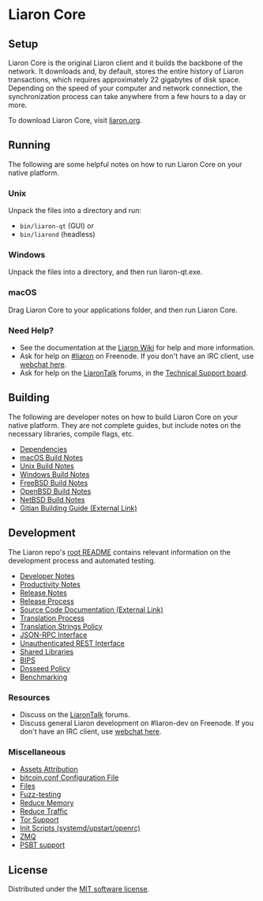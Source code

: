 Liaron Core
=============

Setup
---------------------
Liaron Core is the original Liaron client and it builds the backbone of the network. It downloads and, by default, stores the entire history of Liaron transactions, which requires approximately 22 gigabytes of disk space. Depending on the speed of your computer and network connection, the synchronization process can take anywhere from a few hours to a day or more.

To download Liaron Core, visit [liaron.org](/).

Running
---------------------
The following are some helpful notes on how to run Liaron Core on your native platform.

### Unix

Unpack the files into a directory and run:

- `bin/liaron-qt` (GUI) or
- `bin/liarond` (headless)

### Windows

Unpack the files into a directory, and then run liaron-qt.exe.

### macOS

Drag Liaron Core to your applications folder, and then run Liaron Core.

### Need Help?

* See the documentation at the [Liaron Wiki](https://liaron.info/) for help and more information.
* Ask for help on [#liaron](https://webchat.freenode.net/#liaron) on Freenode. If you don't have an IRC client, use [webchat here](https://webchat.freenode.net/#liaron).
* Ask for help on the [LiaronTalk](https://liarontalk.io/) forums, in the [Technical Support board](https://liarontalk.io/c/technical-support).

Building
---------------------
The following are developer notes on how to build Liaron Core on your native platform. They are not complete guides, but include notes on the necessary libraries, compile flags, etc.

- [Dependencies](dependencies.md)
- [macOS Build Notes](build-osx.md)
- [Unix Build Notes](build-unix.md)
- [Windows Build Notes](build-windows.md)
- [FreeBSD Build Notes](build-freebsd.md)
- [OpenBSD Build Notes](build-openbsd.md)
- [NetBSD Build Notes](build-netbsd.md)
- [Gitian Building Guide (External Link)](https://github.com/bitcoin-core/docs/blob/master/gitian-building.md)

Development
---------------------
The Liaron repo's [root README](/README.md) contains relevant information on the development process and automated testing.

- [Developer Notes](developer-notes.md)
- [Productivity Notes](productivity.md)
- [Release Notes](release-notes.md)
- [Release Process](release-process.md)
- [Source Code Documentation (External Link)](https://doxygen.bitcoincore.org/)
- [Translation Process](translation_process.md)
- [Translation Strings Policy](translation_strings_policy.md)
- [JSON-RPC Interface](JSON-RPC-interface.md)
- [Unauthenticated REST Interface](REST-interface.md)
- [Shared Libraries](shared-libraries.md)
- [BIPS](bips.md)
- [Dnsseed Policy](dnsseed-policy.md)
- [Benchmarking](benchmarking.md)

### Resources
* Discuss on the [LiaronTalk](https://liarontalk.io/) forums.
* Discuss general Liaron development on #liaron-dev on Freenode. If you don't have an IRC client, use [webchat here](https://webchat.freenode.net/#liaron-dev).

### Miscellaneous
- [Assets Attribution](assets-attribution.md)
- [bitcoin.conf Configuration File](bitcoin-conf.md)
- [Files](files.md)
- [Fuzz-testing](fuzzing.md)
- [Reduce Memory](reduce-memory.md)
- [Reduce Traffic](reduce-traffic.md)
- [Tor Support](tor.md)
- [Init Scripts (systemd/upstart/openrc)](init.md)
- [ZMQ](zmq.md)
- [PSBT support](psbt.md)

License
---------------------
Distributed under the [MIT software license](/COPYING).
